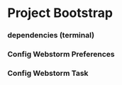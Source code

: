 # Project Bootstrap

### dependencies (terminal)

### Config Webstorm Preferences

### Config Webstorm Task
